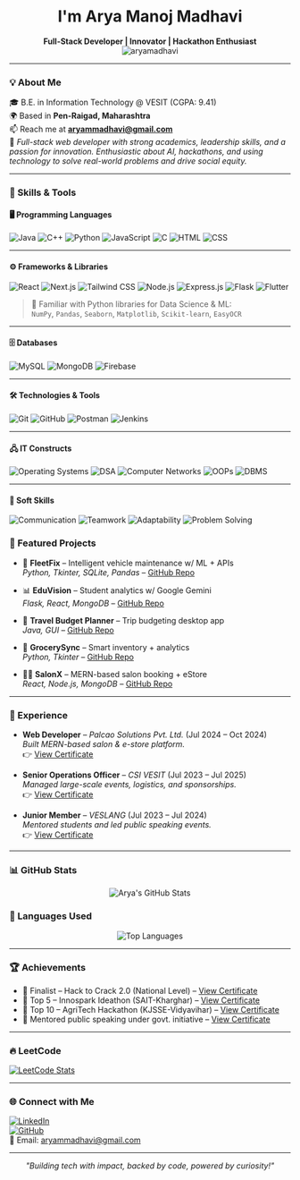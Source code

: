 <h1 align="center"> I'm Arya Manoj Madhavi</h1>
<p align="center">
  <b>Full-Stack Developer | Innovator | Hackathon Enthusiast</b><br>
  <img src="https://komarev.com/ghpvc/?username=aryamadhavi&label=Profile%20views&color=0e75b6&style=flat" alt="aryamadhavi" />
</p>

---

### 💡 About Me
🎓 B.E. in Information Technology @ VESIT (CGPA: 9.41)  
🌍 Based in **Pen-Raigad, Maharashtra**  
📫 Reach me at **aryammadhavi@gmail.com**  
🧩 *Full-stack web developer with strong academics, leadership skills, and a passion for innovation. Enthusiastic about AI, hackathons, and using technology to solve real-world problems and drive social equity.*

---

### 🔧 Skills & Tools

#### 🖥️ Programming Languages  
![Java](https://img.shields.io/badge/Java-ED8B00?style=for-the-badge&logo=java&logoColor=white)
![C++](https://img.shields.io/badge/C++-00599C?style=for-the-badge&logo=c%2B%2B&logoColor=white)
![Python](https://img.shields.io/badge/Python-3776AB?style=for-the-badge&logo=python&logoColor=white)
![JavaScript](https://img.shields.io/badge/JavaScript-F7DF1E?style=for-the-badge&logo=javascript&logoColor=black)
![C](https://img.shields.io/badge/C-00599C?style=for-the-badge&logo=c&logoColor=white)
![HTML](https://img.shields.io/badge/HTML5-E34F26?style=for-the-badge&logo=html5&logoColor=white)
![CSS](https://img.shields.io/badge/CSS3-1572B6?style=for-the-badge&logo=css3&logoColor=white)

---

#### ⚙️ Frameworks & Libraries  
![React](https://img.shields.io/badge/React-20232A?style=for-the-badge&logo=react&logoColor=61DAFB)
![Next.js](https://img.shields.io/badge/Next.js-000000?style=for-the-badge&logo=nextdotjs&logoColor=white)
![Tailwind CSS](https://img.shields.io/badge/Tailwind_CSS-38B2AC?style=for-the-badge&logo=tailwind-css&logoColor=white)
![Node.js](https://img.shields.io/badge/Node.js-339933?style=for-the-badge&logo=nodedotjs&logoColor=white)
![Express.js](https://img.shields.io/badge/Express.js-000000?style=for-the-badge&logo=express&logoColor=white)
![Flask](https://img.shields.io/badge/Flask-000000?style=for-the-badge&logo=flask&logoColor=white)
![Flutter](https://img.shields.io/badge/Flutter-02569B?style=for-the-badge&logo=flutter&logoColor=white)

> 🧠 Familiar with Python libraries for Data Science & ML:  
> `NumPy`, `Pandas`, `Seaborn`, `Matplotlib`, `Scikit-learn`, `EasyOCR`

---

#### 🗄️ Databases  
![MySQL](https://img.shields.io/badge/MySQL-00758F?style=for-the-badge&logo=mysql&logoColor=white)
![MongoDB](https://img.shields.io/badge/MongoDB-4EA94B?style=for-the-badge&logo=mongodb&logoColor=white)
![Firebase](https://img.shields.io/badge/Firebase-FFCA28?style=for-the-badge&logo=firebase&logoColor=white)

---

#### 🛠️ Technologies & Tools  
![Git](https://img.shields.io/badge/Git-F05032?style=for-the-badge&logo=git&logoColor=white)
![GitHub](https://img.shields.io/badge/GitHub-181717?style=for-the-badge&logo=github&logoColor=white)
![Postman](https://img.shields.io/badge/Postman-FF6C37?style=for-the-badge&logo=postman&logoColor=white)
![Jenkins](https://img.shields.io/badge/Jenkins-D24939?style=for-the-badge&logo=jenkins&logoColor=white)

---

#### 🖧 IT Constructs  
![Operating Systems](https://img.shields.io/badge/Operating%20Systems-blue?style=for-the-badge)
![DSA](https://img.shields.io/badge/Data%20Structures-orange?style=for-the-badge)
![Computer Networks](https://img.shields.io/badge/Computer%20Networks-7CFC00?style=for-the-badge)
![OOPs](https://img.shields.io/badge/OOPs-FF69B4?style=for-the-badge)
![DBMS](https://img.shields.io/badge/DBMS-FFD700?style=for-the-badge)

---

#### 💬 Soft Skills  
![Communication](https://img.shields.io/badge/Strong%20Communication-8A2BE2?style=for-the-badge)
![Teamwork](https://img.shields.io/badge/Teamwork-20B2AA?style=for-the-badge)
![Adaptability](https://img.shields.io/badge/Adaptability-FFA500?style=for-the-badge)
![Problem Solving](https://img.shields.io/badge/Problem%20Solving-DC143C?style=for-the-badge)


### 🧠 Featured Projects
- 🚗 **FleetFix** – Intelligent vehicle maintenance w/ ML + APIs  
  _Python, Tkinter, SQLite, Pandas_ – [GitHub Repo](https://github.com/aryamadhavi03/fleetfix-project)

- 📊 **EduVision** – Student analytics w/ Google Gemini  
  _Flask, React, MongoDB_ – [GitHub Repo](https://github.com/aryamadhavi03/EduVision)

- 🧾 **Travel Budget Planner** – Trip budgeting desktop app  
  _Java, GUI_ – [GitHub Repo](https://github.com/aryamadhavi03/TravelBudgetManagement)

- 🛒 **GrocerySync** – Smart inventory + analytics  
  _Python, Tkinter_ – [GitHub Repo](https://github.com/aryamadhavi03/GroceryManagement)

- 💇‍♀️ **SalonX** – MERN-based salon booking + eStore  
  _React, Node.js, MongoDB_ – [GitHub Repo](https://github.com/aryamadhavi03/SalonX)

---

### 💼 Experience
- **Web Developer** – *Palcao Solutions Pvt. Ltd.* (Jul 2024 – Oct 2024)  
  _Built MERN-based salon & e-store platform._  
  👉 [View Certificate](https://drive.google.com/file/d/1Hdk4FXeiXWz2i9uevk1dUHEmMT9lhiTG/view?usp=drive_link)

- **Senior Operations Officer** – *CSI VESIT* (Jul 2023 – Jul 2025)  
  _Managed large-scale events, logistics, and sponsorships._  
  👉 [View Certificate](https://drive.google.com/file/d/1hVScoMi9YxdPqqquDU1Y6P148rsLhMcv/view?usp=drive_link)

- **Junior Member** – *VESLANG* (Jul 2023 – Jul 2024)  
  _Mentored students and led public speaking events._  
  👉 [View Certificate](https://drive.google.com/file/d/1ldr2mYQQL0zxZKpgunUGAVeRy7Zm8NpQ/view?usp=drive_link)

---

### 📊 GitHub Stats

<p align="center">
  <img src="https://github-readme-stats.vercel.app/api?username=aryamadhavi03&show_icons=true&theme=radical" alt="Arya's GitHub Stats" />
</p>

### 🧠 Languages Used

<p align="center">
  <img src="https://github-readme-stats.vercel.app/api/top-langs/?username=aryamadhavi03&layout=compact&theme=radical" alt="Top Languages" />
</p>

---

### 🏆 Achievements
- 🥈 Finalist – Hack to Crack 2.0 (National Level) – [View Certificate](https://drive.google.com/file/d/1maLaZF21Fl8CheqfvfwIX_KCGx9JwMYl/view?usp=drive_link) 
- 🧠 Top 5 – Innospark Ideathon (SAIT-Kharghar) – [View Certificate](https://drive.google.com/file/d/1dBwmz22gZsWahbBiifsXOKkV1MsySG2z/view?usp=drive_link)  
- 🌾 Top 10 – AgriTech Hackathon (KJSSE-Vidyavihar) – [View Certificate](https://drive.google.com/file/d/1IrSyYFUlJpaHC5POi5EJFtI2NXhW9T_g/view?usp=drive_link) 
- 🎤 Mentored public speaking under govt. initiative – [View Certificate](https://your-certificate-link.com)

---

### 🔥 LeetCode

[![LeetCode Stats](https://leetcard.jacoblin.cool/aryamadhavi03?theme=dark&font=Montserrat)](https://leetcode.com/u/aryamadhavi03/)

---

### 🌐 Connect with Me
[![LinkedIn](https://img.shields.io/badge/LinkedIn-blue?style=flat&logo=linkedin&logoColor=white)](https://linkedin.com/in/your-profile)  
[![GitHub](https://img.shields.io/badge/GitHub-black?style=flat&logo=github&logoColor=white)](https://github.com/aryamadhavi03)  
📧 Email: aryammadhavi@gmail.com  

---

<p align="center"><i>"Building tech with impact, backed by code, powered by curiosity!"</i></p>
